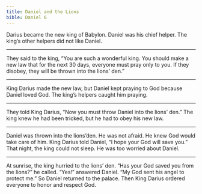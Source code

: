```yaml
---
title: Daniel and the Lions
bible: Daniel 6
---
```


Darius became the new king of Babylon.
Daniel was his chief helper. The king’s
other helpers did not like Daniel.

---

They said to the king, “You are such
a wonderful king. You should make a
new law that for the next 30 days,
everyone must pray only to you.
If they disobey, they will be thrown
into the lions’ den.”

---

King Darius made the new law, but
Daniel kept praying to God because
Daniel loved God. The king’s helpers
caught him praying.

---

They told King Darius, “Now you must
throw Daniel into the lions’ den.”
The king knew he had been tricked,
but he had to obey his new law.

---

Daniel was thrown into the lions’den.
He was not afraid. He knew God would
take care of him. King Darius told Daniel,
“I hope your God will save you.”
That night, the king could not sleep.
He was too worried about Daniel.

---

At sunrise, the king hurried to the lions’
den. “Has your God saved you from the
lions?” he called. “Yes!” answered Daniel.
“My God sent his angel to protect me.”
So Daniel returned to the palace. Then
King Darius ordered everyone to honor and
respect God.

